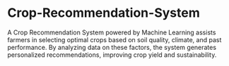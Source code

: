 # Crop-Recommendation-System
A Crop Recommendation System powered by Machine Learning assists farmers in selecting optimal crops based on soil quality, climate, and past performance. By analyzing data on these factors, the system generates personalized recommendations, improving crop yield and sustainability.
